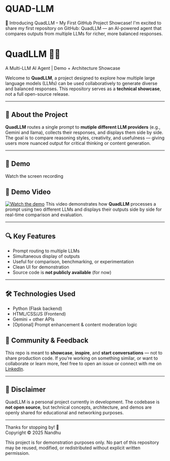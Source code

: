 # QUAD-LLM
🚀 Introducing QuadLLM – My First GitHub Project Showcase!  I'm excited to share my first repository on GitHub: QuadLLM — an AI-powered agent that compares outputs from multiple LLMs for richer, more balanced responses.
# QuadLLM 🔀🧠  
A Multi-LLM AI Agent | Demo + Architecture Showcase

Welcome to **QuadLLM**, a project designed to explore how multiple large language models (LLMs) can be used collaboratively to generate diverse and balanced responses. This repository serves as a **technical showcase**, not a full open-source release.

---

## 🚀 About the Project

**QuadLLM** routes a single prompt to **mutiple different LLM providers** (e.g., Gemini and llama), collects their responses, and displays them side by side. The goal is to compare reasoning styles, creativity, and usefulness — giving users more nuanced output for critical thinking or content generation.

---

## 🎥 Demo

Watch the screen recording  
## 🎥 Demo Video
[![Watch the demo](https://img.youtube.com/vi/XmXkfdhTRKE/maxresdefault.jpg)](https://youtu.be/XmXkfdhTRKE)
This video demonstrates how **QuadLLM** processes a prompt using two different LLMs  and displays their outputs side by side for real-time comparison and evaluation.


---

## 🔍 Key Features

-  Prompt routing to multiple LLMs  
-  Simultaneous display of outputs  
-  Useful for comparison, benchmarking, or experimentation  
-  Clean UI for demonstration  
-  Source code is **not publicly available** (for now)

---

## 🛠️ Technologies Used

- Python (Flask backend)  
- HTML/CSS/JS (Frontend)  
- Gemini + other APIs  
- [Optional] Prompt enhancement & content moderation logic

## 🤝 Community & Feedback

This repo is meant to **showcase**, **inspire**, and **start conversations** — not to share production code. If you’re working on something similar, or want to collaborate or learn more, feel free to open an issue or connect with me on [LinkedIn](https://www.linkedin.com/in/nandha-kumar242004/).

---

## 📌 Disclaimer

QuadLLM is a personal project currently in development. The codebase is **not open source**, but technical concepts, architecture, and demos are openly shared for educational and networking purposes.

---

Thanks for stopping by! 🌟  
Copyright © 2025 Nandhu

This project is for demonstration purposes only.
No part of this repository may be reused, modified, or redistributed without explicit written permission.

